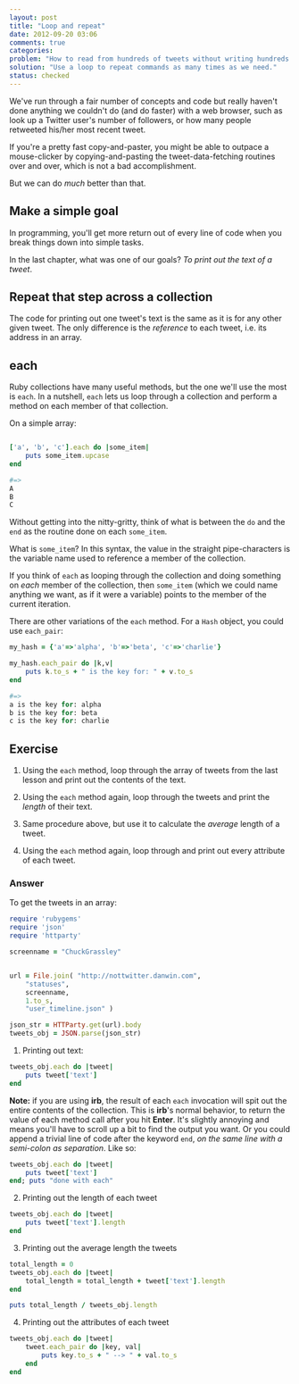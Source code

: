 ```yaml
---
layout: post
title: "Loop and repeat"
date: 2012-09-20 03:06
comments: true
categories: 
problem: "How to read from hundreds of tweets without writing hundreds of commands."
solution: "Use a loop to repeat commands as many times as we need."
status: checked
---
```


We've run through a fair number of concepts and code but really haven't done anything we couldn't do (and do faster) with a web browser, such as look up a Twitter user's number of followers, or how many people retweeted his/her most recent tweet.

If you're a pretty fast copy-and-paster, you might be able to outpace a mouse-clicker by copying-and-pasting the tweet-data-fetching routines over and over, which is not a bad accomplishment. 

But we can do *much* better than that.

## Make a simple goal

In programming, you'll get more return out of every line of code when you break things down into simple tasks.

In the last chapter, what was one of our goals? *To print out the text of a tweet*.

## Repeat that step across a collection

The code for printing out one tweet's text is the same as it is for any other given tweet. The only difference is the *reference* to each tweet, i.e. its address in an array. 

## each

Ruby collections have many useful methods, but the one we'll use the most is `each`. In a nutshell, `each` lets us loop through a collection and perform a method on each member of that collection.

On a simple array:

``` ruby

['a', 'b', 'c'].each do |some_item|
	puts some_item.upcase
end

#=>
A
B
C
```

Without getting into the nitty-gritty, think of what is between the `do` and the `end` as the routine done on each `some_item`.

What is `some_item`? In this syntax, the value in the straight pipe-characters is the variable name used to reference a member of the collection.

If you think of `each` as looping through the collection and doing something on *each* member of the collection, then `some_item` (which we could name anything we want, as if it were a variable) points to the member of the current iteration.

There are other variations of the `each` method. For a `Hash` object, you could use `each_pair`:

``` ruby
my_hash = {'a'=>'alpha', 'b'=>'beta', 'c'=>'charlie'}

my_hash.each_pair do |k,v|
	puts k.to_s + " is the key for: " + v.to_s
end  

#=>
a is the key for: alpha
b is the key for: beta
c is the key for: charlie
```

## Exercise

1. Using the `each` method, loop through the array of tweets from the last lesson and print out the contents of the text.

2. Using the `each` method again, loop through the tweets and print the *length* of their text.

3. Same procedure above, but use it to calculate the *average* length of a tweet.

4. Using the `each` method again, loop through and print out every attribute of each tweet.

### Answer

To get the tweets in an array:

``` ruby
require 'rubygems'
require 'json'
require 'httparty'

screenname = "ChuckGrassley"


url = File.join( "http://nottwitter.danwin.com", 
	"statuses",
	screenname,
	1.to_s,
	"user_timeline.json" )	

json_str = HTTParty.get(url).body
tweets_obj = JSON.parse(json_str)
``` 

1. Printing out text:

``` ruby
tweets_obj.each do |tweet|
	puts tweet['text']
end
```

**Note:** if you are using **irb**, the result of each `each` invocation will spit out the entire contents of the collection. This is **irb**'s normal behavior, to return the value of each method call after you hit **Enter**. It's slightly annoying and means you'll have to scroll up a bit to find the output you want. Or you could append a trivial line of code after the keyword `end`, *on the same line with a semi-colon as separation*. Like so:


``` ruby
tweets_obj.each do |tweet|
	puts tweet['text']
end; puts "done with each"
``` 

2. Printing out the length of each tweet

``` ruby
tweets_obj.each do |tweet|
	puts tweet['text'].length
end
```

3. Printing out the average length the tweets


``` ruby
total_length = 0
tweets_obj.each do |tweet|
	total_length = total_length + tweet['text'].length
end

puts total_length / tweets_obj.length
```

4. Printing out the attributes of each tweet

``` ruby
tweets_obj.each do |tweet|
	tweet.each_pair do |key, val|
		puts key.to_s + " --> " + val.to_s
	end
end
```









